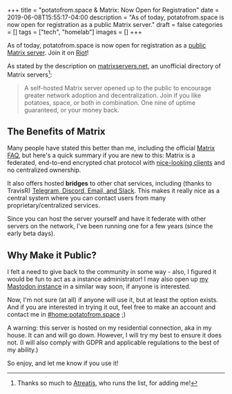 +++
title = "potatofrom.space & Matrix: Now Open for Registration"
date = 2019-06-08T15:55:17-04:00
description = "As of today, potatofrom.space is now open for registration as a public Matrix server."
draft = false
categories = []
tags = ["tech", "homelab"]
images = []
+++

As of today, potatofrom.space is now open for registration as a [public Matrix server](https://matrixservers.net/servers/). Join it on [Riot](https://riot.potatofrom.space)!

As stated by the description on [matrixservers.net](https://matrixservers.net), an unofficial directory of Matrix servers[^1]:

[^1]: Thanks so much to [Atreatis](https://matrix.to/#/@atreatis:novaim.com), who runs the list, for adding me!

> A self-hosted Matrix server opened up to the public to encourage greater network adoption and decentralization. Join if you like potatoes, space, or both in combination. One nine of uptime guaranteed, or your money back.

## The Benefits of Matrix

Many people have stated this better than me, including the official [Matrix FAQ](https://matrix.org/docs/guides/faq), but here's a quick summary if you are new to this: Matrix is a federated, end-to-end encrypted chat protocol with [nice-looking clients](https://riot.im) and no centralized ownership.

It also offers hosted **bridges** to other chat services, including (thanks to TravisR) [Telegram, Discord, Email, and Slack](https://t2bot.io/). This makes it really nice as a central system where you can contact users from many proprietary/centralized services.

Since you can host the server yourself and have it federate with other servers on the network, I've been running one for a few years (since the early beta days).

## Why Make it Public?

I felt a need to give back to the community in some way - also, I figured it would be fun to act as a instance administrator! I may also open up [my Mastodon instance](https://fedi.potatofrom.space) in a similar way soon, if anyone is interested.

Now, I'm not sure (at all) if anyone will use it, but at least the option exists. And if you are interested in trying it out, feel free to make an account and contact me in [#home:potatofrom.space](https://matrix.to/#/#home:potatofrom.space) ;)

A warning: this server is hosted on my residential connection, aka in my house. It can and will go down. However, I will try my best to ensure it does not. (I will also comply with GDPR and applicable regulations to the best of my ability.)

So enjoy, and let me know if you use it!
